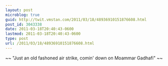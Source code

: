 ```yaml
---
layout: post
microblog: true
guid: http://twit.vmstan.com/2011/03/18/48936910151876608.html
post_id: 3043338
date: 2011-03-18T20:40:43-0600
lastmod: 2011-03-18T20:40:43-0600
type: post
url: /2011/03/18/48936910151876608.html
---
```

~~ "Just an old fashoned air strike, comin' down on Moammar Gadhafi" ~~
